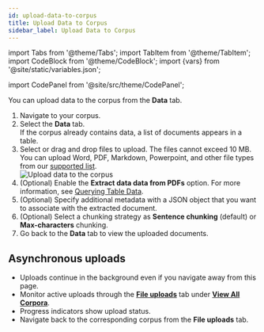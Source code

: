 ```yaml
---
id: upload-data-to-corpus
title: Upload Data to Corpus
sidebar_label: Upload Data to Corpus
---
```


import Tabs from '@theme/Tabs';
import TabItem from '@theme/TabItem';
import CodeBlock from '@theme/CodeBlock';
import {vars} from '@site/static/variables.json';

import CodePanel from '@site/src/theme/CodePanel';


You can upload data to the corpus from the **Data** tab.

1. Navigate to your corpus.
2. Select the **Data** tab.  
   If the corpus already contains data, a list of documents appears in a table.
3. Select or drag and drop files to upload. The files cannot exceed 10 MB.  
   You can upload Word, PDF, Markdown, Powerpoint, and other file types from 
   our [supported list](/docs/api-reference/indexing-apis/file-upload/file-upload-filetypes).  
   ![Upload data to the corpus](/img/upload_data_to_corpus_console.png)
4. (Optional) Enable the **Extract data data from PDFs** option. For more 
   information, see [Querying Table Data](/docs/learn/querying-table-data).
5. (Optional) Specify additional metadata with a JSON object that you want to 
   associate with the extracted document.
6. (Optional) Select a chunking strategy as **Sentence chunking** (default) or 
   **Max-characters** chunking.
7. Go back to the **Data** tab to view the uploaded documents.

## Asynchronous uploads

* Uploads continue in the background even if you navigate away from this 
  page.
* Monitor active uploads through the [**File uploads**](https://console.vectara.com/console/corpora/uploads) tab under 
  [**View All Corpora**](https://console.vectara.com/console/corpora).
* Progress indicators show upload status.
* Navigate back to the corresponding corpus from the **File uploads** tab.

